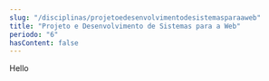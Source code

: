 ```yaml
---
slug: "/disciplinas/projetoedesenvolvimentodesistemasparaaweb"
title: "Projeto e Desenvolvimento de Sistemas para a Web"
periodo: "6"
hasContent: false
---
```


Hello
